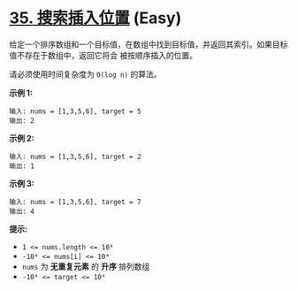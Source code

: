 # [35. 搜索插入位置][link] (Easy)

[link]: https://leetcode.cn/problems/search-insert-position/

给定一个排序数组和一个目标值，在数组中找到目标值，并返回其索引。如果目标值不存在于数组中，返回它将会
被按顺序插入的位置。

请必须使用时间复杂度为 `O(log n)` 的算法。

**示例 1:**

```
输入: nums = [1,3,5,6], target = 5
输出: 2

```

**示例 2:**

```
输入: nums = [1,3,5,6], target = 2
输出: 1

```

**示例 3:**

```
输入: nums = [1,3,5,6], target = 7
输出: 4

```

**提示:**

- `1 <= nums.length <= 10⁴`
- `-10⁴ <= nums[i] <= 10⁴`
- `nums` 为 **无重复元素** 的 **升序** 排列数组
- `-10⁴ <= target <= 10⁴`

